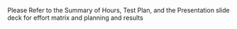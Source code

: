 Please Refer to the Summary of Hours, Test Plan, and the Presentation slide deck for effort matrix and planning and results 
